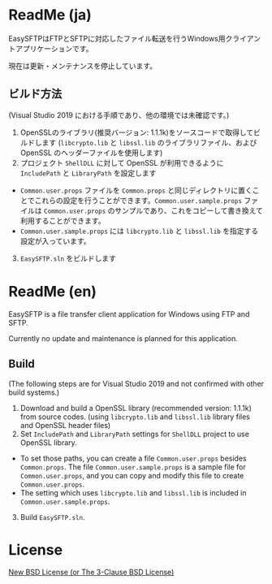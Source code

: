 # ReadMe (ja)

EasySFTPはFTPとSFTPに対応したファイル転送を行うWindows用クライアントアプリケーションです。

現在は更新・メンテナンスを停止しています。

## ビルド方法

(Visual Studio 2019 における手順であり、他の環境では未確認です。)

1. OpenSSLのライブラリ(推奨バージョン: 1.1.1k)をソースコードで取得してビルドします (`libcrypto.lib` と `libssl.lib` のライブラリファイル、および OpenSSL のヘッダーファイルを使用します)
2. プロジェクト `ShellDLL` に対して OpenSSL が利用できるように `IncludePath` と `LibraryPath` を設定します
  * `Common.user.props` ファイルを `Common.props` と同じディレクトリに置くことでこれらの設定を行うことができます。`Common.user.sample.props` ファイルは `Common.user.props` のサンプルであり、これをコピーして書き換えて利用することができます。
  * `Common.user.sample.props` には `libcrypto.lib` と `libssl.lib` を指定する設定が入っています。
3. `EasySFTP.sln` をビルドします

# ReadMe (en)

EasySFTP is a file transfer client application for Windows using FTP and SFTP.

Currently no update and maintenance is planned for this application.

## Build

(The following steps are for Visual Studio 2019 and not confirmed with other build systems.)

1. Download and build a OpenSSL library (recommended version: 1.1.1k) from source codes. (using `libcrypto.lib` and `libssl.lib` library files and OpenSSL header files)
2. Set `IncludePath` and `LibraryPath` settings for `ShellDLL` project to use OpenSSL library.
  * To set those paths, you can create a file `Common.user.props` besides `Common.props`. The file `Common.user.sample.props` is a sample file for `Common.user.props`, and you can copy and modify this file to create `Common.user.props`.
  * The setting which uses `libcrypto.lib` and `libssl.lib` is included in `Common.user.sample.props`.
3. Build `EasySFTP.sln`.

# License

[New BSD License (or The 3-Clause BSD License)](./license.txt)
